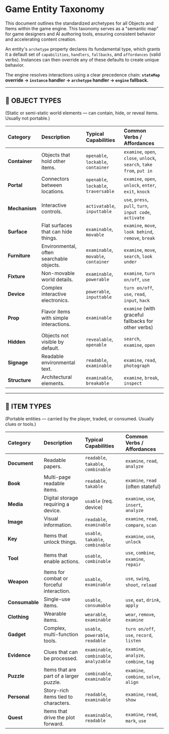 # Game Entity Taxonomy

This document outlines the standardized archetypes for all Objects and Items within the game engine. This taxonomy serves as a "semantic map" for game designers and AI authoring tools, ensuring consistent behavior and accelerating content creation.

An entity's `archetype` property declares its fundamental type, which grants it a default set of `capabilities`, `handlers`, `fallbacks`, and `affordances` (valid verbs). Instances can then override any of these defaults to create unique behavior.

The engine resolves interactions using a clear precedence chain:
**`stateMap` override → `instance` handler → `archetype` handler → `engine` fallback.**

---

## 🧱 OBJECT TYPES

(Static or semi-static world elements — can contain, hide, or reveal items. Usually not portable.)

| Category | Description | Typical Capabilities | Common Verbs / Affordances |
| :--- | :--- | :--- | :--- |
| **Container** | Objects that hold other items. | `openable`, `lockable`, `container` | `examine`, `open`, `close`, `unlock`, `search`, `take from`, `put in` |
| **Portal** | Connectors between locations. | `openable`, `lockable`, `traversable` | `examine`, `open`, `unlock`, `enter`, `exit`, `knock` |
| **Mechanism** | Interactive controls. | `activatable`, `inputtable` | `use`, `press`, `pull`, `turn`, `input code`, `activate` |
| **Surface** | Flat surfaces that can hide things. | `examinable`, `movable` | `examine`, `move`, `look behind`, `remove`, `break` |
| **Furniture** | Environmental, often searchable objects. | `examinable`, `movable`, `container` | `examine`, `move`, `search`, `look under` |
| **Fixture** | Non-movable world details. | `examinable`, `powerable` | `examine`, `turn on/off`, `use` |
| **Device** | Complex interactive electronics. | `powerable`, `inputtable` | `turn on/off`, `use`, `read`, `input`, `hack` |
| **Prop** | Flavor items with simple interactions. | `examinable` | `examine` (with graceful fallbacks for other verbs) |
| **Hidden** | Objects not visible by default. | `revealable`, `openable` | `search`, `examine`, `open` |
| **Signage** | Readable environmental text. | `readable`, `examinable` | `examine`, `read`, `photograph` |
| **Structure** | Architectural elements. | `examinable`, `breakable` | `examine`, `break`, `inspect` |

---

## 🔑 ITEM TYPES

(Portable entities — carried by the player, traded, or consumed. Usually clues or tools.)

| Category | Description | Typical Capabilities | Common Verbs / Affordances |
| :--- | :--- | :--- | :--- |
| **Document** | Readable papers. | `readable`, `takable`, `combinable` | `examine`, `read`, `analyze` |
| **Book** | Multi-page readable items. | `readable`, `takable` | `examine`, `read` (often stateful) |
| **Media** | Digital storage requiring a device. | `usable` (req. device) | `examine`, `use`, `insert`, `analyze` |
| **Image** | Visual information. | `readable`, `examinable` | `examine`, `read`, `compare`, `scan` |
| **Key** | Items that unlock things. | `usable`, `takable`, `combinable` | `examine`, `use`, `unlock` |
| **Tool** | Items that enable actions. | `usable`, `combinable` | `use`, `combine`, `examine`, `repair` |
| **Weapon** | Items for combat or forceful interaction. | `usable`, `examinable` | `use`, `swing`, `shoot`, `reload` |
| **Consumable**| Single-use items. | `usable`, `consumable` | `use`, `eat`, `drink`, `apply` |
| **Clothing** | Wearable items. | `wearable`, `examinable` | `wear`, `remove`, `examine` |
| **Gadget** | Complex, multi-function tools. | `usable`, `powerable`, `readable` | `turn on/off`, `use`, `record`, `listen` |
| **Evidence** | Clues that can be processed. | `examinable`, `combinable`, `analyzable` | `examine`, `analyze`, `combine`, `tag` |
| **Puzzle** | Items that are part of a larger puzzle. | `combinable`, `examinable` | `examine`, `combine`, `solve`, `align` |
| **Personal** | Story-rich items tied to characters. | `readable`, `examinable` | `examine`, `read`, `show` |
| **Quest** | Items that drive the plot forward. | `examinable`, `readable` | `examine`, `read`, `mark`, `use` |
